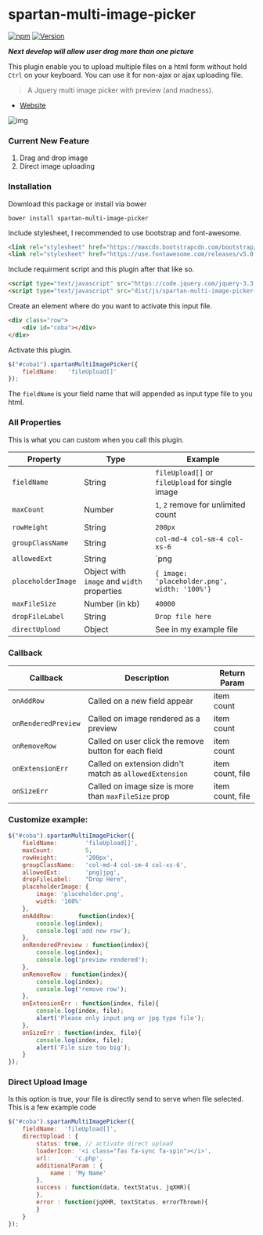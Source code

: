 # spartan-multi-image-picker



[![npm](https://img.shields.io/npm/dt/spartan-multi-image-picker.svg)](https://github.com/adispartadev/spartan-multi-image-picker)
[![Version](https://img.shields.io/npm/v/spartan-multi-image-picker.svg)](https://www.npmjs.com/package/spartan-multi-image-picker)

***Next develop will allow user drag more than one picture***


This plugin enable you to upload multiple files on a html form without hold `Ctrl` on your keyboard. You can use it for non-ajax or ajax uploading file. 

> A Jquery multi image picker with preview (and madness).

- [Website](https://adispartadev.github.io/spartan-multi-image-picker/)


![img](https://adispartadev.github.io/spartan-multi-image-picker/preview1.gif)



### Current New Feature
1. Drag and drop image
2. Direct image uploading



### Installation

Download this package or install via bower

`bower install spartan-multi-image-picker`

Include stylesheet, I recommended to use bootstrap and font-awesome.
```html
<link rel="stylesheet" href="https://maxcdn.bootstrapcdn.com/bootstrap/3.3.7/css/bootstrap.min.css" integrity="sha384-BVYiiSIFeK1dGmJRAkycuHAHRg32OmUcww7on3RYdg4Va+PmSTsz/K68vbdEjh4u" crossorigin="anonymous">
<link rel="stylesheet" href="https://use.fontawesome.com/releases/v5.0.13/css/all.css" integrity="sha384-DNOHZ68U8hZfKXOrtjWvjxusGo9WQnrNx2sqG0tfsghAvtVlRW3tvkXWZh58N9jp" crossorigin="anonymous">
```

Include requirment script and this plugin after that like so.
```html
<script type="text/javascript" src="https://code.jquery.com/jquery-3.3.1.min.js"></script>
<script type="text/javascript" src="dist/js/spartan-multi-image-picker-min.js"></script>
```



Create an element where do you want to activate this input file.

```html
<div class="row">
	<div id="coba"></div>
</div>
```

Activate this plugin.

```js
$("#coba1").spartanMultiImagePicker({
	fieldName:   'fileUpload[]'
});
```
The `fieldName` is your field name that will appended as input type file to you html.

### All Properties

This is what you can custom when you call this plugin.

| Property | Type | Example |
| ------ | ------ | ------ |
| `fieldName` | String | `fileUpload[]` or `fileUpload` for single image |
| `maxCount` | Number | `1`, `2` remove for unlimited count |
| `rowHeight` | String | `200px` |
| `groupClassName` | String | `col-md-4 col-sm-4 col-xs-6` |
| `allowedExt` | String | `png|jpg|jpeg|gif` or empty string for all type |
| `placeholderImage` | Object with `image` and `width` properties | `{ image: 'placeholder.png', width: '100%'}` |
| `maxFileSize` | Number (in kb) | `40000` |
| `dropFileLabel` | String | `Drop file here` |
| `directUpload` | Object | See in my example file |

### Callback

| Callback | Description | Return Param |
| ------ | ------ | ----- |
| `onAddRow` | Called on a new field appear | item count |
| `onRenderedPreview` | Called on image rendered as a preview  | item count |
| `onRemoveRow` | Called on user click the remove button for each field | item count |
| `onExtensionErr` | Called on extension didn't match as `allowedExtension` | item count, file |
| `onSizeErr` | Called on image size is more than `maxFileSize` prop | item count, file |

### Customize example:
```js
$("#coba").spartanMultiImagePicker({
	fieldName:        'fileUpload[]',
	maxCount:         5,
	rowHeight:        '200px',
	groupClassName:   'col-md-4 col-sm-4 col-xs-6',
	allowedExt:       'png|jpg',
	dropFileLabel:    "Drop Here",
	placeholderImage: {
	    image: 'placeholder.png',
	    width: '100%'
	},
	onAddRow:       function(index){
	    console.log(index);
		console.log('add new row');
	},
	onRenderedPreview : function(index){
	    console.log(index);
		console.log('preview rendered');
	},
	onRemoveRow : function(index){
	    console.log(index);
		console.log('remove row');
	},
	onExtensionErr : function(index, file){
	    console.log(index, file);
		alert('Please only input png or jpg type file');
	},
	onSizeErr : function(index, file){
		console.log(index, file);
		alert('File size too big');
	}
});
```

### Direct Upload Image
Is this option is true, your file is directly send to serve when file selected. This is a few example code

```js
$("#coba").spartanMultiImagePicker({
	fieldName:  'fileUpload[]',
	directUpload : {
		status: true, // activate direct upload
		loaderIcon: '<i class="fas fa-sync fa-spin"></i>',
		url:       'c.php',
		additionalParam : {
			name : 'My Name'
		},
		success : function(data, textStatus, jqXHR){
		},
		error : function(jqXHR, textStatus, errorThrown){
		}
	}
});
```
